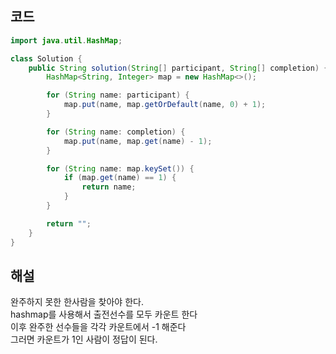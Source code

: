 ## 코드

```java
import java.util.HashMap;

class Solution {
    public String solution(String[] participant, String[] completion) {
        HashMap<String, Integer> map = new HashMap<>();

        for (String name: participant) {
            map.put(name, map.getOrDefault(name, 0) + 1);
        }

        for (String name: completion) {
            map.put(name, map.get(name) - 1);
        }

        for (String name: map.keySet()) {
            if (map.get(name) == 1) {
                return name;
            }
        }

        return "";
    }
}
```

## 해설

완주하지 못한 한사람을 찾아야 한다.<br>
hashmap를 사용해서 출전선수를 모두 카운트 한다<br>
이후 완주한 선수들을 각각 카운트에서 -1 해준다<br>
그러면 카운트가 1인 사람이 정답이 된다.
